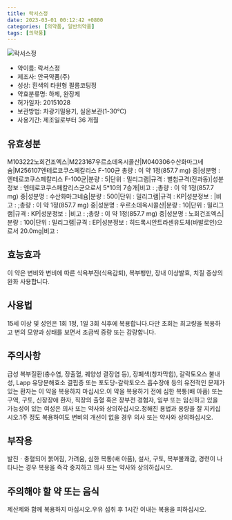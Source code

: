 ```yaml
---
title: 락서스정
date: 2023-03-01 00:12:42 +0800
categories: [의약품, 일반의약품]
tags: [의약품]
---
```

![락서스정](https://nedrug.mfds.go.kr/pbp/cmn/itemImageDownload/147427128653500161)

- 약이름: 락서스정
- 제조사: 안국약품(주)
- 성상: 흰색의 타원형 필름코팅정
- 약효분류명: 하제, 완장제
- 허가일자: 20151028
- 보관방법: 차광기밀용기, 실온보관(1-30℃)
- 사용기간: 제조일로부터 36 개월
## 유효성분
M103222노회건조엑스|M223167우르소데옥시콜산|M040306수산화마그네슘|M256107엔테로코쿠스페칼리스 F-100균
총량 : 이 약 1정(857.7 mg) 중|성분명 : 엔테로코쿠스페칼리스 F-100균|분량 : 5|단위 : 밀리그램|규격 : 별첨규격(전과동)|성분정보 : 엔테로코쿠스페칼리스균으로서 5*10의 7승개|비고 : ;총량 : 이 약 1정(857.7 mg) 중|성분명 : 수산화마그네슘|분량 : 500|단위 : 밀리그램|규격 : KP|성분정보 : |비고 : ;총량 : 이 약 1정(857.7 mg) 중|성분명 : 우르소데옥시콜산|분량 : 10|단위 : 밀리그램|규격 : KP|성분정보 : |비고 : ;총량 : 이 약 1정(857.7 mg) 중|성분명 : 노회건조엑스|분량 : 100|단위 : 밀리그램|규격 : EP|성분정보 : 히드록시안트라센유도체(바발로인)으로서 20.0mg|비고 :
## 효능효과
이 약은 변비와 변비에 따른 식욕부진(식욕감퇴), 복부팽만, 장내 이상발효, 치질 증상의 완화 사용합니다.
## 사용법
15세 이상 및 성인은 1회 1정, 1일 3회 식후에 복용합니다.다만 초회는 최고량을 복용하고 변의 모양과 상태를 보면서 조금씩 증량 또는 감량합니다.
## 주의사항
급성 복부질환(충수염, 장출혈, 궤양성 결장염 등), 장폐색(창자막힘), 갈락토오스 불내성, Lapp 유당분해효소 결핍증 또는 포도당-갈락토오스 흡수장애 등의 유전적인 문제가 있는 환자는 이 약을 복용하지 마십시오.이 약을 복용하기 전에 심한 복통(배 아픔) 또는 구역, 구토, 신장장애 환자, 직장의 출혈 혹은 장부전 경험자, 임부 또는 임신하고 있을 가능성이 있는 여성은 의사 또는 약사와 상의하십시오.정해진 용법과 용량을 잘 지키십시오.1주 정도 복용하여도 변비의 개선이 없을 경우 의사 또는 약사와 상의하십시오.
## 부작용
발진ㆍ충혈되어 붉어짐, 가려움, 심한 복통(배 아픔), 설사, 구토, 복부불쾌감, 경련이 나타나는 경우 복용을 즉각 중지하고 의사 또는 약사와 상의하십시오.
## 주의해야 할 약 또는 음식
제산제와 함께 복용하지 마십시오.우유 섭취 후 1시간 이내는 복용을 피하십시오.
